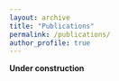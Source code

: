 ```yaml
---
layout: archive
title: "Publications"
permalink: /publications/
author_profile: true
---
```


**Under construction**
